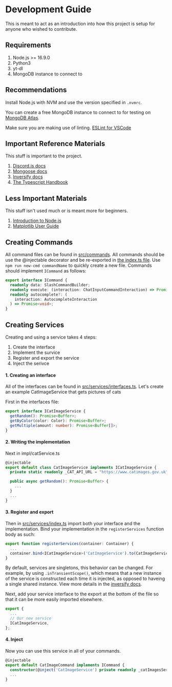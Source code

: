 # Development Guide
This is meant to act as an introduction into how this project is setup for anyone who wished to contribute.

## Requirements
1. Node.js >= 16.9.0
2. Python3
3. yt-dl
4. MongoDB instance to connect to

## Recommendations
Install Node.js with NVM and use the version specified in `.nvmrc`.

You can create a free MongoDB instance to connect to for testing on [MongoDB Atlas](https://www.mongodb.com/atlas/database).

Make sure you are making use of linting. [ESLint for VSCode](https://marketplace.visualstudio.com/items?itemName=dbaeumer.vscode-eslint)

## Important Reference Materials
This stuff is important to the project.
1. [Discord.js docs](https://discord.js.org/)
2. [Mongoose docs](https://mongoosejs.com/docs/)
3. [Inversify docs](https://inversify.io/)
4. [The Typescript Handbook](https://www.typescriptlang.org/docs/handbook/intro.html)

## Less Important Materials
This stuff isn't used much or is meant more for beginners.
1. [Introduction to Node.js](https://nodejs.dev/en/learn/introduction-to-nodejs/)
2. [Matplotlib User Guide](https://matplotlib.org/stable/users/index.html)

## Creating Commands
All command files can be found in [src/commands](src/commands/).
All commands should be use the @injectable decorator and be re-exported in [the index.ts file](src/commands/index.ts).
Use `npm run new-cmd commandName` to quickly create a new file. Commands should implement `ICommand` as follows:
```ts
export interface ICommand {
  readonly data: SlashCommandBuilder;
  readonly execute: (interaction: ChatInputCommandInteraction) => Promise<void>;
  readonly autocomplete?: (
    interaction: AutocompleteInteraction
  ) => Promise<void>;
}
```

## Creating Services
Creating and using a service takes 4 steps:
1. Create the interface
2. Implement the survice
3. Register and export the service
4. Inject the serivce

#### 1. Creating an interface
All of the interfaces can be found in [src/services/interfaces.ts](src/services/interfaces.ts). Let's create an example CatImageService that gets pictures of cats

First in the interfaces file:
```ts
export interface ICatImageService {
  getRandom(): Promise<Buffer>;
  getByColor(color: Color): Promise<Buffer>;
  getMultiple(amount: number): Promise<Buffer[]>;
}
```

#### 2. Writing the implementation
Next in impl/catService.ts

```ts
@injectable
export default class CatImageService implements ICatImageService {
  private static readonly _CAT_API_URL = "https://www.catimages.gov.uk";

  public async getRandom(): Promise<Buffer> {
    ...
  }
  ...
}
```

#### 3. Register and export
Then in [src/services/index.ts](src/services/index.ts) import both your interface and the implementation. Bind your implementation
in the `registerServices` function body as such:

```ts
export function registerServices(container: Container) {
  ...
  container.bind<ICatImageService>('CatImageService').to(CatImageService);
}
```

By default, services are singletons, this behavior can be changed. For example, by using `.inTransientScope()`, which
means that a new instance of the service is constructed each time it is injected, as opposed to haveing a single shared
instance. View more details in the [inversify docs](https://inversify.io/).

Next, add your service interface to the export at the bottom of the file so that it can be more easily imported elsewhere.

```ts
export {
  ...
  // Our new service
  ICatImageService,
};
```
#### 4. Inject
Now you can use this service in all of your commands.

```ts
@injectable
export default CatImageCommand implements ICommand {
  constructor(@inject('CatImageService') private readonly _catImagesService) {}
  ...
}

